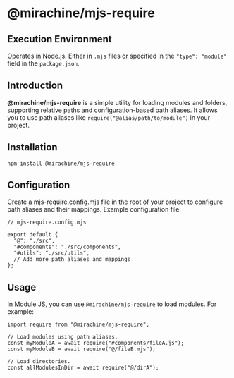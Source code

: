 # @mirachine/mjs-require

## Execution Environment

Operates in Node.js.
Either in `.mjs` files or specified in the `"type": "module"` field in the `package.json`.

## Introduction

**@mirachine/mjs-require** is a simple utility for loading modules and folders, supporting relative paths and configuration-based path aliases. It allows you to use path aliases like `require("@alias/path/to/module")` in your project.

## Installation

```
npm install @mirachine/mjs-require
```

## Configuration

Create a mjs-require.config.mjs file in the root of your project to configure path aliases and their mappings. Example configuration file:

```
// mjs-require.config.mjs

export default {
  "@": "./src",
  "#components": "./src/components",
  "#utils": "./src/utils",
  // Add more path aliases and mappings
};
```

## Usage

In Module JS, you can use `@mirachine/mjs-require` to load modules. For example:

```
import require from "@mirachine/mjs-require";

// Load modules using path aliases.
const myModuleA = await require("#components/fileA.js");
const myModuleB = await require("@/fileB.mjs");

// Load directories.
const allModulesInDir = await require("@/dirA");
```
